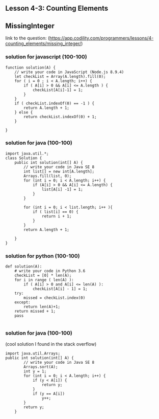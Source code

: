 ## Lesson 4-3: Counting Elements 
## MissingInteger
link to the question: (https://app.codility.com/programmers/lessons/4-counting_elements/missing_integer/)
### solution for javascript (100-100)
```
function solution(A) {
    // write your code in JavaScript (Node.js 8.9.4)
    let checkList = Array(A.length).fill(0);
    for ( i = 0 ; i < A.length; i++) {
        if ( A[i] > 0 && A[i] <= A.length ) {
            checkList[A[i]-1] = 1;
        }
    }
    if ( checkList.indexOf(0) == -1 ) {
        return A.length + 1;
    } else {
        return checkList.indexOf(0) + 1;
    }

}

```

### solution for java (100-100)
```
import java.util.*;
class Solution {
    public int solution(int[] A) {
        // write your code in Java SE 8
        int list[] = new int[A.length];
        Arrays.fill(list, 0);
        for (int i = 0; i < A.length; i++) {
            if (A[i] > 0 && A[i] <= A.length) {
                list[A[i] -1] = 1;
            }
        }
        
        for (int i = 0; i < list.length; i++ ){
            if ( list[i] == 0) {
                return i + 1;
            }
        }
        return A.length + 1;

    }
}

```

### solution for python (100-100)
```
def solution(A):
    # write your code in Python 3.6
    checkList = [0] * len(A);
    for i in range ( len(A) ):
        if ( A[i] > 0 and A[i] <= len(A) ):
            checkList[A[i] - 1] = 1;
    try:
        missed = checkList.index(0)
    except:
        return len(A)+1;
    return missed + 1;
    pass
    
```
### solution for java (100-100) 
(cool solution I found in the stack overflow)
```
import java.util.Arrays;
public int solution(int[] A) {
        // write your code in Java SE 8
        Arrays.sort(A);
        int y = 1;
        for (int i = 0; i < A.length; i++) {
            if (y < A[i]) {
                return y;
            }
            if (y == A[i])
                y++;
        }
        return y;
    }

```
